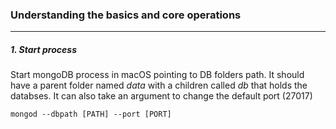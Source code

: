 ### Understanding the basics and core operations

---

##### 1. Start process

Start mongoDB process in macOS pointing to DB folders path. It should have a parent folder named _data_ with a children called _db_ that holds the databses. It can also take an argument to change the default port (27017)

`mongod --dbpath [PATH] --port [PORT]`
